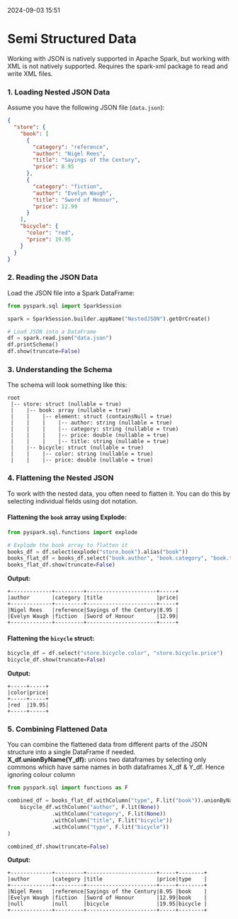 2024-09-03 15:51
# Semi Structured Data

Working with JSON is natively supported in Apache Spark, but working with XML is not natively supported. Requires the spark-xml package to read and write XML files.


### 1. **Loading Nested JSON Data**

Assume you have the following JSON file (`data.json`):

```json
{
  "store": {
    "book": [
      {
        "category": "reference",
        "author": "Nigel Rees",
        "title": "Sayings of the Century",
        "price": 8.95
      },
      {
        "category": "fiction",
        "author": "Evelyn Waugh",
        "title": "Sword of Honour",
        "price": 12.99
      }
    ],
    "bicycle": {
      "color": "red",
      "price": 19.95
    }
  }
}
```

### 2. **Reading the JSON Data**

Load the JSON file into a Spark DataFrame:

```python
from pyspark.sql import SparkSession

spark = SparkSession.builder.appName("NestedJSON").getOrCreate()

# Load JSON into a DataFrame
df = spark.read.json("data.json")
df.printSchema()
df.show(truncate=False)
```

### 3. **Understanding the Schema**

The schema will look something like this:

```
root
 |-- store: struct (nullable = true)
 |    |-- book: array (nullable = true)
 |    |    |-- element: struct (containsNull = true)
 |    |    |    |-- author: string (nullable = true)
 |    |    |    |-- category: string (nullable = true)
 |    |    |    |-- price: double (nullable = true)
 |    |    |    |-- title: string (nullable = true)
 |    |-- bicycle: struct (nullable = true)
 |    |    |-- color: string (nullable = true)
 |    |    |-- price: double (nullable = true)
```

### 4. **Flattening the Nested JSON**

To work with the nested data, you often need to flatten it. You can do this by selecting individual fields using dot notation.

#### Flattening the `book` array using Explode:

```python
from pyspark.sql.functions import explode

# Explode the book array to flatten it
books_df = df.select(explode("store.book").alias("book"))
books_flat_df = books_df.select("book.author", "book.category", "book.title", "book.price")
books_flat_df.show(truncate=False)
```

**Output:**

```
+-------------+---------+----------------------+-----+
|author       |category |title                 |price|
+-------------+---------+----------------------+-----+
|Nigel Rees   |reference|Sayings of the Century|8.95 |
|Evelyn Waugh |fiction  |Sword of Honour       |12.99|
+-------------+---------+----------------------+-----+
```

#### Flattening the `bicycle` struct:

```python
bicycle_df = df.select("store.bicycle.color", "store.bicycle.price")
bicycle_df.show(truncate=False)
```

**Output:**

```
+-----+-----+
|color|price|
+-----+-----+
|red  |19.95|
+-----+-----+
```

### 5. **Combining Flattened Data**

You can combine the flattened data from different parts of the JSON structure into a single DataFrame if needed.
**X_df.unionByName(Y_df):** unions two dataframes by selecting only commons which have same names in both dataframes X_df & Y_df. Hence ignoring colour column
```python
from pyspark.sql import functions as F

combined_df = books_flat_df.withColumn("type", F.lit("book")).unionByName(
    bicycle_df.withColumn("author", F.lit(None))
              .withColumn("category", F.lit(None))
              .withColumn("title", F.lit("bicycle"))
              .withColumn("type", F.lit("bicycle"))
)

combined_df.show(truncate=False)
```

**Output:**

```
+-------------+---------+----------------------+-----+--------+
|author       |category |title                 |price|type    |
+-------------+---------+----------------------+-----+--------+
|Nigel Rees   |reference|Sayings of the Century|8.95 |book    |
|Evelyn Waugh |fiction  |Sword of Honour       |12.99|book    |
|null         |null     |bicycle               |19.95|bicycle |
+-------------+---------+----------------------+-----+--------+
```


